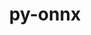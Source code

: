 ---
title: "py-onnx"
layout: cache
categories: [package, develop]
meta: {"versions": ["1.11.0"], "compilers": ["apple-clang@=14.0.0", "apple-clang@=14.0.3", "gcc@=11.3.0", "gcc@=7.3.1"], "oss": ["amzn2", "ubuntu22.04", "ventura"], "platforms": ["darwin", "linux"], "targets": ["aarch64", "ivybridge", "x86_64_v3"], "stacks": ["ml-darwin-aarch64-mps", "ml-linux-x86_64-cpu", "ml-linux-x86_64-cuda", "ml-linux-x86_64-rocm", "root"], "num_specs": 42, "num_specs_by_stack": {"root": 42, "ml-darwin-aarch64-mps": 16, "ml-linux-x86_64-cpu": 15, "ml-linux-x86_64-rocm": 15, "ml-linux-x86_64-cuda": 15}}
spec_details: [{"hash": "sb6sxj3zb4dald3t42kav7p2df6biyww", "compiler": "apple-clang@=14.0.0", "versions": ["1.11.0"], "os": "ventura", "platform": "darwin", "target": "aarch64", "variants": ["build_system=python_pip"], "stacks": ["root", "ml-darwin-aarch64-mps"], "size": "-", "tarball": "https://binaries.spack.io/develop/build_cache/darwin-ventura-aarch64/apple-clang-14.0.0/py-onnx-1.11.0/darwin-ventura-aarch64-apple-clang-14.0.0-py-onnx-1.11.0-sb6sxj3zb4dald3t42kav7p2df6biyww.spack"}, {"hash": "vug3b25lww522fnpd6b5ds26cejxfk7s", "compiler": "apple-clang@=14.0.0", "versions": ["1.11.0"], "os": "ventura", "platform": "darwin", "target": "aarch64", "variants": ["build_system=python_pip"], "stacks": ["root", "ml-darwin-aarch64-mps"], "size": "-", "tarball": "https://binaries.spack.io/develop/build_cache/darwin-ventura-aarch64/apple-clang-14.0.0/py-onnx-1.11.0/darwin-ventura-aarch64-apple-clang-14.0.0-py-onnx-1.11.0-vug3b25lww522fnpd6b5ds26cejxfk7s.spack"}, {"hash": "oyxfgiig4zfoggnu5jddk4v5lekim5z2", "compiler": "apple-clang@=14.0.0", "versions": ["1.11.0"], "os": "ventura", "platform": "darwin", "target": "aarch64", "variants": ["build_system=python_pip"], "stacks": ["root", "ml-darwin-aarch64-mps"], "size": "-", "tarball": "https://binaries.spack.io/develop/build_cache/darwin-ventura-aarch64/apple-clang-14.0.0/py-onnx-1.11.0/darwin-ventura-aarch64-apple-clang-14.0.0-py-onnx-1.11.0-oyxfgiig4zfoggnu5jddk4v5lekim5z2.spack"}, {"hash": "hwdxqlot7vkjkadkczp3votehdnhtye7", "compiler": "apple-clang@=14.0.0", "versions": ["1.11.0"], "os": "ventura", "platform": "darwin", "target": "aarch64", "variants": ["build_system=python_pip"], "stacks": ["root", "ml-darwin-aarch64-mps"], "size": "-", "tarball": "https://binaries.spack.io/develop/build_cache/darwin-ventura-aarch64/apple-clang-14.0.0/py-onnx-1.11.0/darwin-ventura-aarch64-apple-clang-14.0.0-py-onnx-1.11.0-hwdxqlot7vkjkadkczp3votehdnhtye7.spack"}, {"hash": "mletphij3kjbr6l44cs6l3wv6kuj6ugq", "compiler": "apple-clang@=14.0.0", "versions": ["1.11.0"], "os": "ventura", "platform": "darwin", "target": "aarch64", "variants": ["build_system=python_pip"], "stacks": ["root", "ml-darwin-aarch64-mps"], "size": "-", "tarball": "https://binaries.spack.io/develop/build_cache/darwin-ventura-aarch64/apple-clang-14.0.0/py-onnx-1.11.0/darwin-ventura-aarch64-apple-clang-14.0.0-py-onnx-1.11.0-mletphij3kjbr6l44cs6l3wv6kuj6ugq.spack"}, {"hash": "47kdxvli6g7254dge72xtczj6d6qxyqo", "compiler": "apple-clang@=14.0.0", "versions": ["1.11.0"], "os": "ventura", "platform": "darwin", "target": "aarch64", "variants": ["build_system=python_pip"], "stacks": ["root", "ml-darwin-aarch64-mps"], "size": "-", "tarball": "https://binaries.spack.io/develop/build_cache/darwin-ventura-aarch64/apple-clang-14.0.0/py-onnx-1.11.0/darwin-ventura-aarch64-apple-clang-14.0.0-py-onnx-1.11.0-47kdxvli6g7254dge72xtczj6d6qxyqo.spack"}, {"hash": "lsqdzncxw6l3vhn322cuyuvbwnnuhub4", "compiler": "apple-clang@=14.0.0", "versions": ["1.11.0"], "os": "ventura", "platform": "darwin", "target": "aarch64", "variants": ["build_system=python_pip"], "stacks": ["root", "ml-darwin-aarch64-mps"], "size": "-", "tarball": "https://binaries.spack.io/develop/build_cache/darwin-ventura-aarch64/apple-clang-14.0.0/py-onnx-1.11.0/darwin-ventura-aarch64-apple-clang-14.0.0-py-onnx-1.11.0-lsqdzncxw6l3vhn322cuyuvbwnnuhub4.spack"}, {"hash": "pcqpu6ib673inmrrhzg77c5qzaao6336", "compiler": "apple-clang@=14.0.0", "versions": ["1.11.0"], "os": "ventura", "platform": "darwin", "target": "aarch64", "variants": ["build_system=python_pip"], "stacks": ["root", "ml-darwin-aarch64-mps"], "size": "-", "tarball": "https://binaries.spack.io/develop/build_cache/darwin-ventura-aarch64/apple-clang-14.0.0/py-onnx-1.11.0/darwin-ventura-aarch64-apple-clang-14.0.0-py-onnx-1.11.0-pcqpu6ib673inmrrhzg77c5qzaao6336.spack"}, {"hash": "6abgi45gl72xf5ifx2eruuikmf4mk6v2", "compiler": "apple-clang@=14.0.3", "versions": ["1.11.0"], "os": "ventura", "platform": "darwin", "target": "aarch64", "variants": ["build_system=python_pip"], "stacks": ["root", "ml-darwin-aarch64-mps"], "size": "-", "tarball": "https://binaries.spack.io/develop/build_cache/darwin-ventura-aarch64/apple-clang-14.0.3/py-onnx-1.11.0/darwin-ventura-aarch64-apple-clang-14.0.3-py-onnx-1.11.0-6abgi45gl72xf5ifx2eruuikmf4mk6v2.spack"}, {"hash": "f2mmz7agjtu7yxi2gbys2ab3ttp2ojty", "compiler": "apple-clang@=14.0.3", "versions": ["1.11.0"], "os": "ventura", "platform": "darwin", "target": "aarch64", "variants": ["build_system=python_pip"], "stacks": ["root", "ml-darwin-aarch64-mps"], "size": "-", "tarball": "https://binaries.spack.io/develop/build_cache/darwin-ventura-aarch64/apple-clang-14.0.3/py-onnx-1.11.0/darwin-ventura-aarch64-apple-clang-14.0.3-py-onnx-1.11.0-f2mmz7agjtu7yxi2gbys2ab3ttp2ojty.spack"}, {"hash": "tsh3un5gwfussyyqqhj2qtetfverh2ks", "compiler": "apple-clang@=14.0.3", "versions": ["1.11.0"], "os": "ventura", "platform": "darwin", "target": "aarch64", "variants": ["build_system=python_pip"], "stacks": ["root", "ml-darwin-aarch64-mps"], "size": "-", "tarball": "https://binaries.spack.io/develop/build_cache/darwin-ventura-aarch64/apple-clang-14.0.3/py-onnx-1.11.0/darwin-ventura-aarch64-apple-clang-14.0.3-py-onnx-1.11.0-tsh3un5gwfussyyqqhj2qtetfverh2ks.spack"}, {"hash": "745clslwpgasja4tqjvfzup7h62wa735", "compiler": "apple-clang@=14.0.3", "versions": ["1.11.0"], "os": "ventura", "platform": "darwin", "target": "aarch64", "variants": ["build_system=python_pip"], "stacks": ["root", "ml-darwin-aarch64-mps"], "size": "-", "tarball": "https://binaries.spack.io/develop/build_cache/darwin-ventura-aarch64/apple-clang-14.0.3/py-onnx-1.11.0/darwin-ventura-aarch64-apple-clang-14.0.3-py-onnx-1.11.0-745clslwpgasja4tqjvfzup7h62wa735.spack"}, {"hash": "6ukfk32ksktroymhr2fu56agaitkmssy", "compiler": "apple-clang@=14.0.3", "versions": ["1.11.0"], "os": "ventura", "platform": "darwin", "target": "aarch64", "variants": ["build_system=python_pip"], "stacks": ["root", "ml-darwin-aarch64-mps"], "size": "-", "tarball": "https://binaries.spack.io/develop/build_cache/darwin-ventura-aarch64/apple-clang-14.0.3/py-onnx-1.11.0/darwin-ventura-aarch64-apple-clang-14.0.3-py-onnx-1.11.0-6ukfk32ksktroymhr2fu56agaitkmssy.spack"}, {"hash": "ii4ofgvgnhebg7q6gl7wo3vbpjcrpu7i", "compiler": "apple-clang@=14.0.3", "versions": ["1.11.0"], "os": "ventura", "platform": "darwin", "target": "aarch64", "variants": ["build_system=python_pip"], "stacks": ["root", "ml-darwin-aarch64-mps"], "size": "-", "tarball": "https://binaries.spack.io/develop/build_cache/darwin-ventura-aarch64/apple-clang-14.0.3/py-onnx-1.11.0/darwin-ventura-aarch64-apple-clang-14.0.3-py-onnx-1.11.0-ii4ofgvgnhebg7q6gl7wo3vbpjcrpu7i.spack"}, {"hash": "q6mhl4fabjchkkvxjli6g64cwnoqzrxc", "compiler": "apple-clang@=14.0.3", "versions": ["1.11.0"], "os": "ventura", "platform": "darwin", "target": "aarch64", "variants": ["build_system=python_pip"], "stacks": ["root", "ml-darwin-aarch64-mps"], "size": "-", "tarball": "https://binaries.spack.io/develop/build_cache/darwin-ventura-aarch64/apple-clang-14.0.3/py-onnx-1.11.0/darwin-ventura-aarch64-apple-clang-14.0.3-py-onnx-1.11.0-q6mhl4fabjchkkvxjli6g64cwnoqzrxc.spack"}, {"hash": "kdlh57ijvtzhqiwxhtiz4vnhg2omalvw", "compiler": "apple-clang@=14.0.3", "versions": ["1.11.0"], "os": "ventura", "platform": "darwin", "target": "aarch64", "variants": ["build_system=python_pip"], "stacks": ["root", "ml-darwin-aarch64-mps"], "size": "-", "tarball": "https://binaries.spack.io/develop/build_cache/darwin-ventura-aarch64/apple-clang-14.0.3/py-onnx-1.11.0/darwin-ventura-aarch64-apple-clang-14.0.3-py-onnx-1.11.0-kdlh57ijvtzhqiwxhtiz4vnhg2omalvw.spack"}, {"hash": "5xvo35n7wclpxhnrahtsnbwomwhq536p", "compiler": "gcc@=7.3.1", "versions": ["1.11.0"], "os": "amzn2", "platform": "linux", "target": "ivybridge", "variants": ["build_system=python_pip"], "stacks": ["root"], "size": "-", "tarball": "https://binaries.spack.io/develop/build_cache/linux-amzn2-ivybridge/gcc-7.3.1/py-onnx-1.11.0/linux-amzn2-ivybridge-gcc-7.3.1-py-onnx-1.11.0-5xvo35n7wclpxhnrahtsnbwomwhq536p.spack"}, {"hash": "3zfzpnvg5c3bhan4n2cblesq2sbvg6gr", "compiler": "gcc@=7.3.1", "versions": ["1.11.0"], "os": "amzn2", "platform": "linux", "target": "ivybridge", "variants": ["build_system=python_pip"], "stacks": ["root"], "size": "-", "tarball": "https://binaries.spack.io/develop/build_cache/linux-amzn2-ivybridge/gcc-7.3.1/py-onnx-1.11.0/linux-amzn2-ivybridge-gcc-7.3.1-py-onnx-1.11.0-3zfzpnvg5c3bhan4n2cblesq2sbvg6gr.spack"}, {"hash": "m5aueffvzyivtbpmxmxl2ba5qff3xbko", "compiler": "gcc@=7.3.1", "versions": ["1.11.0"], "os": "amzn2", "platform": "linux", "target": "ivybridge", "variants": ["build_system=python_pip"], "stacks": ["root"], "size": "-", "tarball": "https://binaries.spack.io/develop/build_cache/linux-amzn2-ivybridge/gcc-7.3.1/py-onnx-1.11.0/linux-amzn2-ivybridge-gcc-7.3.1-py-onnx-1.11.0-m5aueffvzyivtbpmxmxl2ba5qff3xbko.spack"}, {"hash": "zosm6ongtvf5tnar5sw224zaryott3fm", "compiler": "gcc@=7.3.1", "versions": ["1.11.0"], "os": "amzn2", "platform": "linux", "target": "x86_64_v3", "variants": [], "stacks": ["root"], "size": "-", "tarball": "https://binaries.spack.io/develop/build_cache/linux-amzn2-x86_64_v3/gcc-7.3.1/py-onnx-1.11.0/linux-amzn2-x86_64_v3-gcc-7.3.1-py-onnx-1.11.0-zosm6ongtvf5tnar5sw224zaryott3fm.spack"}, {"hash": "aifce4dbnjjzo4c3h6m6be3yygnqfhcl", "compiler": "gcc@=7.3.1", "versions": ["1.11.0"], "os": "amzn2", "platform": "linux", "target": "x86_64_v3", "variants": ["build_system=python_pip"], "stacks": ["root"], "size": "-", "tarball": "https://binaries.spack.io/develop/build_cache/linux-amzn2-x86_64_v3/gcc-7.3.1/py-onnx-1.11.0/linux-amzn2-x86_64_v3-gcc-7.3.1-py-onnx-1.11.0-aifce4dbnjjzo4c3h6m6be3yygnqfhcl.spack"}, {"hash": "we6nwz4s2qsuvkuwmkjehmun6zslynl7", "compiler": "gcc@=7.3.1", "versions": ["1.11.0"], "os": "amzn2", "platform": "linux", "target": "x86_64_v3", "variants": ["build_system=python_pip"], "stacks": ["root"], "size": "-", "tarball": "https://binaries.spack.io/develop/build_cache/linux-amzn2-x86_64_v3/gcc-7.3.1/py-onnx-1.11.0/linux-amzn2-x86_64_v3-gcc-7.3.1-py-onnx-1.11.0-we6nwz4s2qsuvkuwmkjehmun6zslynl7.spack"}, {"hash": "gkvuedpn2ndxvd5ymakafdf5uupgniuc", "compiler": "gcc@=7.3.1", "versions": ["1.11.0"], "os": "amzn2", "platform": "linux", "target": "x86_64_v3", "variants": ["build_system=python_pip"], "stacks": ["root"], "size": "-", "tarball": "https://binaries.spack.io/develop/build_cache/linux-amzn2-x86_64_v3/gcc-7.3.1/py-onnx-1.11.0/linux-amzn2-x86_64_v3-gcc-7.3.1-py-onnx-1.11.0-gkvuedpn2ndxvd5ymakafdf5uupgniuc.spack"}, {"hash": "vzn7ayhv7s6riuy5fhaf4hbbeb33jsph", "compiler": "gcc@=7.3.1", "versions": ["1.11.0"], "os": "amzn2", "platform": "linux", "target": "x86_64_v3", "variants": [], "stacks": ["root"], "size": "-", "tarball": "https://binaries.spack.io/develop/build_cache/linux-amzn2-x86_64_v3/gcc-7.3.1/py-onnx-1.11.0/linux-amzn2-x86_64_v3-gcc-7.3.1-py-onnx-1.11.0-vzn7ayhv7s6riuy5fhaf4hbbeb33jsph.spack"}, {"hash": "g2pi5nluzmfvepahcb6qaim4v2verpip", "compiler": "gcc@=7.3.1", "versions": ["1.11.0"], "os": "amzn2", "platform": "linux", "target": "x86_64_v3", "variants": ["build_system=python_pip"], "stacks": ["root"], "size": "-", "tarball": "https://binaries.spack.io/develop/build_cache/linux-amzn2-x86_64_v3/gcc-7.3.1/py-onnx-1.11.0/linux-amzn2-x86_64_v3-gcc-7.3.1-py-onnx-1.11.0-g2pi5nluzmfvepahcb6qaim4v2verpip.spack"}, {"hash": "ym7ivrk35o64nasioxho3j7wrhx6utxn", "compiler": "gcc@=7.3.1", "versions": ["1.11.0"], "os": "amzn2", "platform": "linux", "target": "x86_64_v3", "variants": ["build_system=python_pip"], "stacks": ["root"], "size": "-", "tarball": "https://binaries.spack.io/develop/build_cache/linux-amzn2-x86_64_v3/gcc-7.3.1/py-onnx-1.11.0/linux-amzn2-x86_64_v3-gcc-7.3.1-py-onnx-1.11.0-ym7ivrk35o64nasioxho3j7wrhx6utxn.spack"}, {"hash": "h3vkgjwe3dernckebq5ohu44z5pu7a43", "compiler": "gcc@=7.3.1", "versions": ["1.11.0"], "os": "amzn2", "platform": "linux", "target": "x86_64_v3", "variants": ["build_system=python_pip"], "stacks": ["root"], "size": "-", "tarball": "https://binaries.spack.io/develop/build_cache/linux-amzn2-x86_64_v3/gcc-7.3.1/py-onnx-1.11.0/linux-amzn2-x86_64_v3-gcc-7.3.1-py-onnx-1.11.0-h3vkgjwe3dernckebq5ohu44z5pu7a43.spack"}, {"hash": "xnmwxdcai3rvxenhn36kyifmrgfyc4rl", "compiler": "gcc@=11.3.0", "versions": ["1.11.0"], "os": "ubuntu22.04", "platform": "linux", "target": "x86_64_v3", "variants": ["build_system=python_pip"], "stacks": ["root", "ml-linux-x86_64-cpu", "ml-linux-x86_64-rocm", "ml-linux-x86_64-cuda"], "size": "-", "tarball": "https://binaries.spack.io/develop/build_cache/linux-ubuntu22.04-x86_64_v3/gcc-11.3.0/py-onnx-1.11.0/linux-ubuntu22.04-x86_64_v3-gcc-11.3.0-py-onnx-1.11.0-xnmwxdcai3rvxenhn36kyifmrgfyc4rl.spack"}, {"hash": "6qbey5ge6cpqisbyq5sdncwvwarchids", "compiler": "gcc@=11.3.0", "versions": ["1.11.0"], "os": "ubuntu22.04", "platform": "linux", "target": "x86_64_v3", "variants": ["build_system=python_pip"], "stacks": ["root", "ml-linux-x86_64-cpu", "ml-linux-x86_64-rocm", "ml-linux-x86_64-cuda"], "size": "-", "tarball": "https://binaries.spack.io/develop/build_cache/linux-ubuntu22.04-x86_64_v3/gcc-11.3.0/py-onnx-1.11.0/linux-ubuntu22.04-x86_64_v3-gcc-11.3.0-py-onnx-1.11.0-6qbey5ge6cpqisbyq5sdncwvwarchids.spack"}, {"hash": "j2txqf5stzxsedkuk3hriizolvmdzmls", "compiler": "gcc@=11.3.0", "versions": ["1.11.0"], "os": "ubuntu22.04", "platform": "linux", "target": "x86_64_v3", "variants": ["build_system=python_pip"], "stacks": ["root", "ml-linux-x86_64-cpu", "ml-linux-x86_64-rocm", "ml-linux-x86_64-cuda"], "size": "-", "tarball": "https://binaries.spack.io/develop/build_cache/linux-ubuntu22.04-x86_64_v3/gcc-11.3.0/py-onnx-1.11.0/linux-ubuntu22.04-x86_64_v3-gcc-11.3.0-py-onnx-1.11.0-j2txqf5stzxsedkuk3hriizolvmdzmls.spack"}, {"hash": "t4peasj2zjjbspqiy3ifa3lnh3i4di6r", "compiler": "gcc@=11.3.0", "versions": ["1.11.0"], "os": "ubuntu22.04", "platform": "linux", "target": "x86_64_v3", "variants": ["build_system=python_pip"], "stacks": ["root", "ml-linux-x86_64-cpu", "ml-linux-x86_64-rocm", "ml-linux-x86_64-cuda"], "size": "-", "tarball": "https://binaries.spack.io/develop/build_cache/linux-ubuntu22.04-x86_64_v3/gcc-11.3.0/py-onnx-1.11.0/linux-ubuntu22.04-x86_64_v3-gcc-11.3.0-py-onnx-1.11.0-t4peasj2zjjbspqiy3ifa3lnh3i4di6r.spack"}, {"hash": "4nhk7tdutrnpsmec7zkczlj6jd52bhra", "compiler": "gcc@=11.3.0", "versions": ["1.11.0"], "os": "ubuntu22.04", "platform": "linux", "target": "x86_64_v3", "variants": ["build_system=python_pip"], "stacks": ["root", "ml-linux-x86_64-cpu", "ml-linux-x86_64-rocm", "ml-linux-x86_64-cuda"], "size": "-", "tarball": "https://binaries.spack.io/develop/build_cache/linux-ubuntu22.04-x86_64_v3/gcc-11.3.0/py-onnx-1.11.0/linux-ubuntu22.04-x86_64_v3-gcc-11.3.0-py-onnx-1.11.0-4nhk7tdutrnpsmec7zkczlj6jd52bhra.spack"}, {"hash": "finkov7az4mupxdfbrwdogh2pxmq5ll6", "compiler": "gcc@=11.3.0", "versions": ["1.11.0"], "os": "ubuntu22.04", "platform": "linux", "target": "x86_64_v3", "variants": ["build_system=python_pip"], "stacks": ["root", "ml-linux-x86_64-cpu", "ml-linux-x86_64-rocm", "ml-linux-x86_64-cuda"], "size": "-", "tarball": "https://binaries.spack.io/develop/build_cache/linux-ubuntu22.04-x86_64_v3/gcc-11.3.0/py-onnx-1.11.0/linux-ubuntu22.04-x86_64_v3-gcc-11.3.0-py-onnx-1.11.0-finkov7az4mupxdfbrwdogh2pxmq5ll6.spack"}, {"hash": "fdtd36gslrzjkgu45wkp2dopeqjiwmv2", "compiler": "gcc@=11.3.0", "versions": ["1.11.0"], "os": "ubuntu22.04", "platform": "linux", "target": "x86_64_v3", "variants": ["build_system=python_pip"], "stacks": ["root", "ml-linux-x86_64-cpu", "ml-linux-x86_64-rocm", "ml-linux-x86_64-cuda"], "size": "-", "tarball": "https://binaries.spack.io/develop/build_cache/linux-ubuntu22.04-x86_64_v3/gcc-11.3.0/py-onnx-1.11.0/linux-ubuntu22.04-x86_64_v3-gcc-11.3.0-py-onnx-1.11.0-fdtd36gslrzjkgu45wkp2dopeqjiwmv2.spack"}, {"hash": "6v2umkiwseqtyng37f3cnmvduljlpqly", "compiler": "gcc@=11.3.0", "versions": ["1.11.0"], "os": "ubuntu22.04", "platform": "linux", "target": "x86_64_v3", "variants": ["build_system=python_pip"], "stacks": ["root", "ml-linux-x86_64-cpu", "ml-linux-x86_64-rocm", "ml-linux-x86_64-cuda"], "size": "-", "tarball": "https://binaries.spack.io/develop/build_cache/linux-ubuntu22.04-x86_64_v3/gcc-11.3.0/py-onnx-1.11.0/linux-ubuntu22.04-x86_64_v3-gcc-11.3.0-py-onnx-1.11.0-6v2umkiwseqtyng37f3cnmvduljlpqly.spack"}, {"hash": "cd442fu5lg2csibe6kqirnjqxccqv65a", "compiler": "gcc@=11.3.0", "versions": ["1.11.0"], "os": "ubuntu22.04", "platform": "linux", "target": "x86_64_v3", "variants": ["build_system=python_pip"], "stacks": ["root", "ml-linux-x86_64-cpu", "ml-linux-x86_64-rocm", "ml-linux-x86_64-cuda"], "size": "-", "tarball": "https://binaries.spack.io/develop/build_cache/linux-ubuntu22.04-x86_64_v3/gcc-11.3.0/py-onnx-1.11.0/linux-ubuntu22.04-x86_64_v3-gcc-11.3.0-py-onnx-1.11.0-cd442fu5lg2csibe6kqirnjqxccqv65a.spack"}, {"hash": "4iqmqo4u7mxsqkbovhoklcegrj64klj4", "compiler": "gcc@=11.3.0", "versions": ["1.11.0"], "os": "ubuntu22.04", "platform": "linux", "target": "x86_64_v3", "variants": ["build_system=python_pip"], "stacks": ["root", "ml-linux-x86_64-cpu", "ml-linux-x86_64-rocm", "ml-linux-x86_64-cuda"], "size": "-", "tarball": "https://binaries.spack.io/develop/build_cache/linux-ubuntu22.04-x86_64_v3/gcc-11.3.0/py-onnx-1.11.0/linux-ubuntu22.04-x86_64_v3-gcc-11.3.0-py-onnx-1.11.0-4iqmqo4u7mxsqkbovhoklcegrj64klj4.spack"}, {"hash": "ccsdtw6swb7zt5f5lntdlqmkpjgkhfgw", "compiler": "gcc@=11.3.0", "versions": ["1.11.0"], "os": "ubuntu22.04", "platform": "linux", "target": "x86_64_v3", "variants": ["build_system=python_pip"], "stacks": ["root", "ml-linux-x86_64-cpu", "ml-linux-x86_64-rocm", "ml-linux-x86_64-cuda"], "size": "-", "tarball": "https://binaries.spack.io/develop/build_cache/linux-ubuntu22.04-x86_64_v3/gcc-11.3.0/py-onnx-1.11.0/linux-ubuntu22.04-x86_64_v3-gcc-11.3.0-py-onnx-1.11.0-ccsdtw6swb7zt5f5lntdlqmkpjgkhfgw.spack"}, {"hash": "mkalvfoojemffo5k3bokymb52eup54u7", "compiler": "gcc@=11.3.0", "versions": ["1.11.0"], "os": "ubuntu22.04", "platform": "linux", "target": "x86_64_v3", "variants": ["build_system=python_pip"], "stacks": ["root", "ml-linux-x86_64-cpu", "ml-linux-x86_64-rocm", "ml-linux-x86_64-cuda"], "size": "-", "tarball": "https://binaries.spack.io/develop/build_cache/linux-ubuntu22.04-x86_64_v3/gcc-11.3.0/py-onnx-1.11.0/linux-ubuntu22.04-x86_64_v3-gcc-11.3.0-py-onnx-1.11.0-mkalvfoojemffo5k3bokymb52eup54u7.spack"}, {"hash": "2p76iyqxeybfrfytcqlahvyvk6vv4wm7", "compiler": "gcc@=11.3.0", "versions": ["1.11.0"], "os": "ubuntu22.04", "platform": "linux", "target": "x86_64_v3", "variants": ["build_system=python_pip"], "stacks": ["root", "ml-linux-x86_64-cpu", "ml-linux-x86_64-rocm", "ml-linux-x86_64-cuda"], "size": "-", "tarball": "https://binaries.spack.io/develop/build_cache/linux-ubuntu22.04-x86_64_v3/gcc-11.3.0/py-onnx-1.11.0/linux-ubuntu22.04-x86_64_v3-gcc-11.3.0-py-onnx-1.11.0-2p76iyqxeybfrfytcqlahvyvk6vv4wm7.spack"}, {"hash": "4karwo5g457i4uq66dor7gwt4v2ugiq4", "compiler": "gcc@=11.3.0", "versions": ["1.11.0"], "os": "ubuntu22.04", "platform": "linux", "target": "x86_64_v3", "variants": ["build_system=python_pip"], "stacks": ["root", "ml-linux-x86_64-cpu", "ml-linux-x86_64-rocm", "ml-linux-x86_64-cuda"], "size": "-", "tarball": "https://binaries.spack.io/develop/build_cache/linux-ubuntu22.04-x86_64_v3/gcc-11.3.0/py-onnx-1.11.0/linux-ubuntu22.04-x86_64_v3-gcc-11.3.0-py-onnx-1.11.0-4karwo5g457i4uq66dor7gwt4v2ugiq4.spack"}, {"hash": "bfniumrcuq43orl5my2yxfmdd7dcm2pl", "compiler": "gcc@=11.3.0", "versions": ["1.11.0"], "os": "ubuntu22.04", "platform": "linux", "target": "x86_64_v3", "variants": ["build_system=python_pip"], "stacks": ["root", "ml-linux-x86_64-cpu", "ml-linux-x86_64-rocm", "ml-linux-x86_64-cuda"], "size": "-", "tarball": "https://binaries.spack.io/develop/build_cache/linux-ubuntu22.04-x86_64_v3/gcc-11.3.0/py-onnx-1.11.0/linux-ubuntu22.04-x86_64_v3-gcc-11.3.0-py-onnx-1.11.0-bfniumrcuq43orl5my2yxfmdd7dcm2pl.spack"}]
---